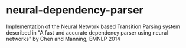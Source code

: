# neural-dependency-parser
Implementation of the Neural Network based Transition Parsing system described in "A fast and accurate dependency parser using neural networks" by Chen and Manning, EMNLP 2014
